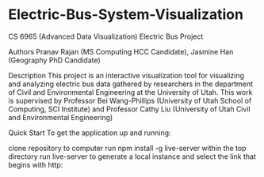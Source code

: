 # Electric-Bus-System-Visualization
CS 6965 (Advanced Data Visualization) Electric Bus Project

Authors
Pranav Rajan (MS Computing HCC Candidate), Jasmine Han (Geography PhD Candidate)

Description
This project is an interactive visualization tool for visualizing and analyzing electric bus data gathered by researchers in the department of Civil and Environmental Engineering at the University of Utah. This work is supervised by Professor Bei Wang-Phillips (University of Utah School of Computing, SCI Institute) and Professor Cathy Liu (University of Utah Civil and Environmental Engineering)

Quick Start
To get the application up and running:

clone repository to computer
run npm install -g live-server within the top directory
run live-server to generate a local instance and select the link that begins with http:
